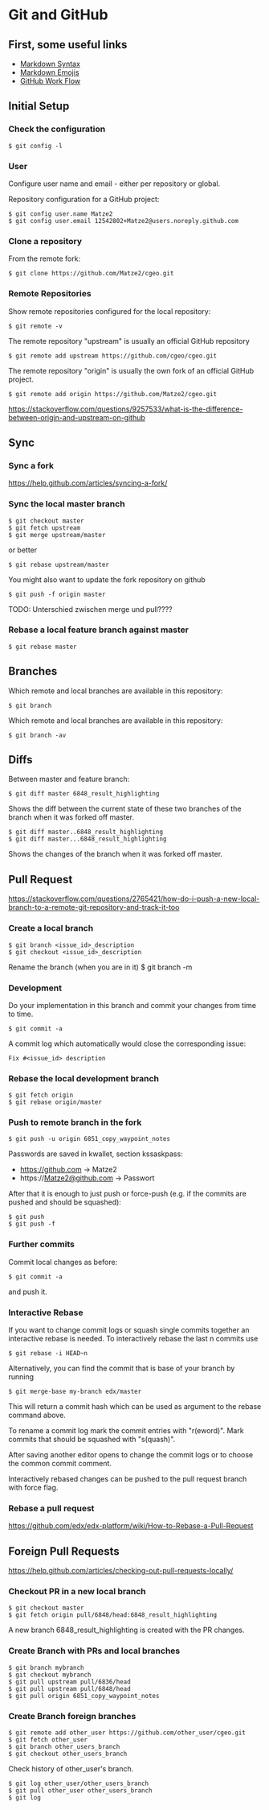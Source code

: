 # Git and GitHub

## First, some useful links

* [Markdown Syntax](http://markdown.de/)
* [Markdown Emojis](https://gist.github.com/rxaviers/7360908)
* [GitHub Work Flow](https://gist.github.com/Chaser324/ce0505fbed06b947d962)

## Initial Setup

### Check the configuration

	$ git config -l

### User
Configure user name and email - either per repository or global.

Repository configuration for a GitHub project:

	$ git config user.name Matze2
	$ git config user.email 12542802+Matze2@users.noreply.github.com

### Clone a repository

From the remote fork:

	$ git clone https://github.com/Matze2/cgeo.git

### Remote Repositories
Show remote repositories configured for the local repository:

	$ git remote -v

The remote repository "upstream" is usually an official GitHub repository

	$ git remote add upstream https://github.com/cgeo/cgeo.git

The remote repository "origin" is usually the own fork of an official GitHub
project.

	$ git remote add origin https://github.com/Matze2/cgeo.git

https://stackoverflow.com/questions/9257533/what-is-the-difference-between-origin-and-upstream-on-github

## Sync

### Sync a fork

https://help.github.com/articles/syncing-a-fork/

### Sync the local master branch

	$ git checkout master
	$ git fetch upstream
	$ git merge upstream/master

or better

	$ git rebase upstream/master

You might also want to update the fork repository on github

	$ git push -f origin master

TODO: Unterschied zwischen merge und pull????

### Rebase a local feature branch against master

	$ git rebase master

## Branches

Which remote and local branches are available in this repository:

	$ git branch

Which remote and local branches are available in this repository:

	$ git branch -av

## Diffs

Between master and feature branch:

	$ git diff master 6848_result_highlighting
Shows the diff between the current state of these two branches of the branch when it was forked off master.

	$ git diff master..6848_result_highlighting
	$ git diff master...6848_result_highlighting

Shows the changes of the branch when it was forked off master.

## Pull Request

https://stackoverflow.com/questions/2765421/how-do-i-push-a-new-local-branch-to-a-remote-git-repository-and-track-it-too

### Create a local branch

	$ git branch <issue_id>_description
	$ git checkout <issue_id>_description
Rename the branch (when you are in it)
	$ git branch -m <new name>

### Development

Do your implementation in this branch and commit your changes from time to time.

	$ git commit -a

A commit log which automatically would close the corresponding issue:

	Fix #<issue_id> description

### Rebase the local development branch

	$ git fetch origin
	$ git rebase origin/master

### Push to remote branch in the fork

	$ git push -u origin 6851_copy_waypoint_notes

Passwords are saved in kwallet, section kssaskpass:

* https://github.com -> Matze2
* https://Matze2@github.com -> Passwort

After that it is enough to just push or force-push (e.g. if the commits are
pushed and should be squashed):

	$ git push
	$ git push -f

### Further commits

Commit local changes as before:

	$ git commit -a

and push it.

### Interactive Rebase

If you want to change commit logs or squash single commits together an
interactive rebase is needed. To interactively rebase the last n commits use

	$ git rebase -i HEAD~n

Alternatively, you can find the commit that is base of your branch by running

	$ git merge-base my-branch edx/master

This will return a commit hash which can be used as argument to the rebase
command above.

To rename a commit log mark the commit entries with "r(eword)".
Mark commits that should be squashed with "s(quash)".

After saving another editor opens to change the commit logs or to choose the
common commit comment.

Interactively rebased changes can be pushed to the pull request branch with
force flag.

### Rebase a pull request

https://github.com/edx/edx-platform/wiki/How-to-Rebase-a-Pull-Request

## Foreign Pull Requests

https://help.github.com/articles/checking-out-pull-requests-locally/

### Checkout PR in a new local branch

	$ git checkout master
	$ git fetch origin pull/6848/head:6848_result_highlighting

A new branch 6848_result_highlighting is created with the PR changes.

### Create Branch with PRs and local branches

	$ git branch mybranch
	$ git checkout mybranch
	$ git pull upstream pull/6836/head
	$ git pull upstream pull/6848/head
	$ git pull origin 6851_copy_waypoint_notes

### Create Branch foreign branches
	$ git remote add other_user https://github.com/other_user/cgeo.git
	$ git fetch other_user
	$ git branch other_users_branch
	$ git checkout other_users_branch
	
Check history of other_user's branch.

	$ git log other_user/other_users_branch
	$ git pull other_user other_users_branch
	$ git log
